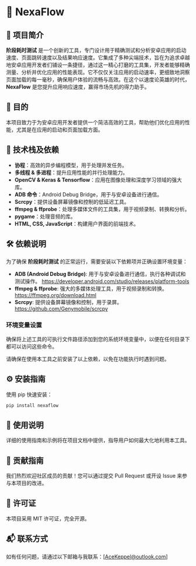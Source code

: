 # 🚀 NexaFlow

## 🌟 项目简介
**阶段耗时测试** 是一个创新的工具，专门设计用于精确测试和分析安卓应用的启动速度、页面跳转速度以及结果响应速度。它集成了多种尖端技术，旨在为追求卓越地安卓应用开发者们铺设一条捷径，通过这一精心打磨的工具集，开发者能够精确测量、分析并优化应用的性能表现。它不仅仅关注应用的启动速率，更细致地洞察页面加载的每一毫秒，确保用户体验的流畅与高效。在这个以速度论英雄的时代，**NexaFlow** 是您提升应用响应速度，赢得市场先机的得力助手。

## 🎯 目的
本项目致力于为安卓应用开发者提供一个简洁高效的工具，帮助他们优化应用的性能，尤其是在应用的启动和页面加载方面。

## 🔧 技术栈及依赖
- **协程**：高效的异步编程模型，用于处理并发任务。
- **多线程 & 多进程**：提升应用性能的并行处理能力。
- **OpenCV & Keras & Tensorflow**：应用在图像处理和深度学习领域的强大库。
- **ADB 命令**：Android Debug Bridge，用于与安卓设备进行通信。
- **Scrcpy**：提供设备屏幕镜像和控制的低延迟工具。
- **ffmpeg & ffprobe**：处理多媒体文件的工具集，用于视频录制、转换和分析。
- **pygame**：处理音频的库。
- **HTML, CSS, JavaScript**：构建用户界面的前端技术。

## 🛠️ 依赖说明

为了确保 **阶段耗时测试** 的正常运行，需要安装以下依赖项并正确设置环境变量：

- **ADB (Android Debug Bridge)**: 用于与安卓设备进行通信，执行各种调试和测试操作。
https://developer.android.com/studio/releases/platform-tools
- **ffmpeg & ffprobe**: 强大的多媒体处理工具，用于视频录制和转换。
https://ffmpeg.org/download.html
- **Scrcpy**: 提供设备屏幕镜像和控制，用于录屏。
https://github.com/Genymobile/scrcpy

### 环境变量设置
确保将上述工具的可执行文件路径添加到您的系统环境变量中，以便在任何目录下都可以访问这些命令。

请确保在使用本工具之前安装了以上依赖，以免在功能执行时遇到问题。

## ⚙️ 安装指南
使用 pip 快速安装：
```bash
pip install nexaflow
```

## 📖 使用说明
详细的使用指南和示例将在项目文档中提供，指导用户如何最大化地利用本工具。

## 👥 贡献指南
我们热烈欢迎社区成员的贡献！您可以通过提交 Pull Request 或开设 Issue 来参与本项目的改进。

## 📜 许可证
本项目采用 MIT 许可证，完全开源。

## 📬 联系方式
如有任何问题，请通过以下邮箱与我联系：[AceKeppel@outlook.com]
